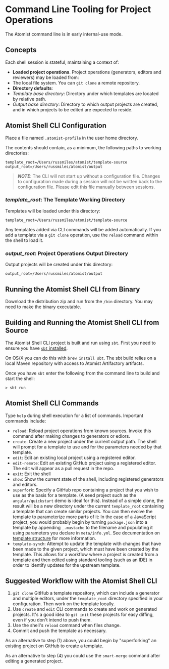# Command Line Tooling for Project Operations

The Atomist command line is in early internal-use mode.

## Concepts

Each shell session is stateful, maintaining a context of:

* **Loaded project operations**. Project operations (generators, editors and reviewers) may be loaded from:
 * The local file system. You can `git clone` a remote repository.
* **Directory defaults**: 
 * *Template base directory*: Directory under which templates are located by relative path.
 * *Output base directory*: Directory to which output projects are created, and in which projects to be edited are expected to reside.

## Atomist Shell CLI Configuration

Place a file named `.atomist-profile` in the user home directory.

The contents should contain, as a minimum, the following paths to working directories:

```
template_root=/Users/russmiles/atomist/template-source
output_root=/Users/russmiles/atomist/output
```

> ***NOTE***: The CLI will not start up without a configuration file. Changes to configuration made during a session will not be written back to the configuration file. Please edit this file manually between sessions.

### *template_root*: The Template Working Directory

Templates will be loaded under this directory:

```
template_root=/Users/russmiles/atomist/template-source
```
Any templates added via CLI commands will be added automatically. If you add a template via a `git clone` operation, use the `reload` command within the shell to load it.

### *output_root*: Project Operations Output Directory

Output projects will be created under this directory:

```
output_root=/Users/russmiles/atomist/output
```

## Running the Atomist Shell CLI from Binary

Download the distribution zip and run from the `/bin` directory. You may need to make the binary executable.

## Building and Running the Atomist Shell CLI from Source

The Atomist Shell CLI project is built and run using `sbt`. First you need to ensure you have [`sbt` installed](http://www.scala-sbt.org/0.13/docs/Setup.html).

On OS/X you can do this with `brew install sbt`. The sbt build relies on a local Maven repository with access to Atomist Artifactory artifacts.

Once you have `sbt` enter the following from the command line to build and start the shell:

```
> sbt run
```

## Atomist Shell CLI Commands

 Type `help` during shell execution for a list of commands. Important commands include:
 
 * `reload`: Reload project operations from known sources. Invoke this command after making changes to generators or ediors.
 * `create`: Create a new project under the current output path. The shell will prompt for a template to use and for the parameters needed by that template.
 * `edit`: Edit an existing local project using a registered editor.
 * `edit-remote`: Edit an existing GitHub project using a registered editor. The edit will appear as a pull request in the repo.
 * `exit`: Exit the shell
 * `show`: Show the current state of the shell, including registered generators and editors.
 * `superfork`: Specify a GitHub repo containing a project that you wish to use as the basis for a template. (A seed project such as the `angular/quickstart` demo is ideal for this). Instead of a simple clone, the result will be a new directory under the current `template_root` containing a template that can create similar projects. You can then evolve the template to parameterize more parts of it: In the case of a JavaScript project, you would probably begin by turning `package.json` into a template by appending `_.mustache` to the filename and populating it using parameters you declare in `meta/info.yml`. See documentation on [template structure](/reference-docs/project-templates/project-template-contents-overview.md) for more information.
 * `template-synch`: Attempt to update the template with changes that have been made to the given project, which must have been created by the template. This allows for a workflow where a project is created from a template and then edited using standard tooling (such as an IDE) in order to identify updates for the upstream template.
 
## Suggested Workflow with the Atomist Shell CLI

 1. `git clone` GitHub a template repository, which can include a generator and multiple editors, under the `template_root` directory specified in your configuration. Then work on the template locally.
 2. Use `create` and `edit` CLI commands to create and work on generated projects. It's a good idea to `git init` these projects for easy diffing, even if you don't intend to push them.
 3. Use the shell's `reload` command when files change.
 4. Commit and push the template as necessary. 

As an alternative to step (1) above, you could begin by "superforking" an existing project on GitHub to create a template.

As an alternative to step (4) you could use the `smart-merge` command after editing a generated project.